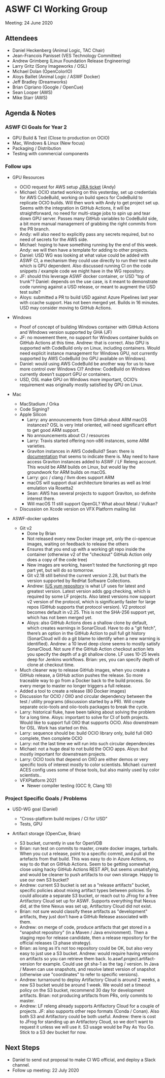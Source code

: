 # **ASWF CI Working Group**

Meeting:   24 June 2020

## Attendees

* Daniel Heckenberg (Animal Logic, TAC Chair)
* Jean-Francois Panisset (VES Technology Committee)
* Andrew Grimberg (Linux Foundation Release Engineering)
* Larry Gritz (Sony Imageworks / OSL)
* Michael Dolan (OpenColorIO)
* Aloys Baillet (Animal Logic / ASWF Docker)
* Jeff Bradley (Dreamworks)
* Brian Cipriano (Google / OpenCue)
* Sean Looper (AWS)
* Mike Starr (AWS)

## Agenda & Notes

### ASWF CI Goals for Year 2

* GPU Build & Test  (Close to production on OCIO)
* Mac, Windows & Linux (New focus)
* Packaging / Distribution 
* Testing with commercial components

### Follow ups

* GPU Resources
    * OCIO request for AWS setup [JIRA ticket](https://jira.linuxfoundation.org/servicedesk/customer/portal/2/IT-19573) (Andy)
    * Michael: OCIO started working on this yesterday, set up credentials for AWS CodeBuild, working on build specs for CodeBuild to replicate OCIO builds. Will then work with Andy to get project set up. Seems with the integration in GitHub Actions, it will be straightforward, no need for multi-stage jobs to spin up and tear down GPU server. Passes many GitHub variables to CodeBuild side, a bit more manual management of grabbing the right commits from the PR branch.
    * Andy: will also need to explicitly pass any secrets required, but no need of secrets for the AWS side.
    * Michael: hoping to have something running by the end of this week. Andy: we will then have a template for adding to other projects.
    * Daniel: USD WG was looking at what value could be added with ASWF CI, a mechanism they could use directly to run their test suite which is GPU dependent. Also discussed running CI on the code snippets / example code we might have in the WG repository.
    * JF: should this leverage ASWF docker container, or USD "top of trunk"? Daniel: depends on the use case, is it meant to demonstrate code running against a USD release, or meant to augment the USD test suite?
    * Aloys: submitted a PR to build USD against Azure Pipelines last year with ccache support. Has not been merged yet. Builds in 16 minutes. USD may consider moving to GitHub Actions.

* Windows
    * Proof of concept of building Windows container with GitHub Actions and WIndows version supported by GHA (JF)
    * JF: no movement there, no support for Windows container builds on GitHub Actions at this time. Andrew: that is correct. Also GPU is supported with CodeBuild only on Linux, including containers. Would need explicit instance management for Windows GPU, not currently supported by AWS CodeBuild (no GPU available on Windows).
    * Daniel: would using AWS CodeBuild be another way for us to have more control over Windows CI? Andrew: CodeBuild on Windows currently doesn’t support GPU or containers.
    * USD, OSL make GPU on Windows more important, OCIO’s requirement was originally mostly satisfied by GPU on Linux.

* Mac
    * MacStadium / Orka
    * Code Signing?
    * Apple Silicon
        * Larry: any announcements from GitHub about ARM macOS instances? OSL is very Intel oriented, will need significant effort to get good ARM support.
        * No announcements about CI / resources
        * Larry: Travis started offering non-x86 instances, some ARM varieties.
        * Graviton instances in AWS CodeBuild? Sean: there is [documentation](https://aws.amazon.com/about-aws/whats-new/2019/11/aws-codebuild-adds-support-for-arm--gpu--and-x-large-compute-typ/) that seems to indicate there is. May need to have access Graviton instances added to ASWF / LF Releng account. This would be ARM builds on Linux, but would lay the groundwork for ARM builds on macOS.
        * Larry: gcc / clang / llvm does support ARM
        * macOS will support dual architecture binaries as well as Intel emulation via Rosetta2
        * Sean: AWS has several projects to support Graviton, so definite interest there.
        * Will macOS 11 still support OpenGL? What about Metal / Vulkan?
    * Discussion on Xcode version on VFX Platform mailing list

* ASWF-docker updates
    * Git v2
        * Done by Brian
        * Not released every new Docker image yet, only the ci-opencue images, waiting on feedback to release the others
        * Ensures that you end up with a working git repo inside the container (otherwise v2 of the "checkout" GitHub Action only does a copy of the code tree)
        * New images are working, haven’t tested the functioning git repo part yet, but will do so tomorrow.
        * Git v2.18 still behind the current version 2.28, but that’s the version supported by RedHat Software Collections.
        * Andrew: [IUS yum repository](https://ius.io/) is what LF uses for latest and greatest version. Latest version adds gpg checking, which is required by some LF projects. Also latest versions now support v2 version of the protocol, which is significantly faster for large repos (GitHub supports that protocol version). V2 protocol becomes default in v2.25. This is not the SHA-256 support yet, which has not been merged yet.
        * Aloys: also GitHub Actions does a shallow clone by default, which creates warnings in SonarCloud. Have to do a "git fetch", there’s an option in the GitHub Action to pull full git history (SonarCloud will do a git blame to identify when a new warning is identified). Andrew: a 10 level deep clone seems to mostly satisfy SonarCloud. Not sure if the GitHub Action checkout action lets you specify the depth of a git shallow clone. LF uses 10-25 levels deep for Jenkins workflows. Brian: yes, you can specify depth of clone at checkout time.
    * Much cleaner way to release GitHub images, when you create a GitHub release, a GitHub action pushes the release. So more traceable way to go from a Docker back to the build process. So every merge to master no longer triggers a full release.
    * Added a tool to create a release (80 Docker images)
    * Discussion for OCIO / OIIO and circular dependency between the test / utility programs (discussion started by a PR). Will create separate ocio-tools and oiio-tools packages to break the cycle.
    * Larry: historical fluke, have been talking about solving the problem for a long time. Aloys: important to solve for CI of both projects. Would like to support full OIIO that supports OCIO. Also downstream for OSL. Work has started on this.
    * Larry: sequence should be: build OCIO library only, build full OIIO complete, then complete OCIO
    * Larry: not the last time we will run into such circular dependencies
    * Michael: not a huge deal to not build the OCIO apps. Aloys: but mostly important for downstream projects.
    * Larry: OCIO tools that depend on OIIO are either demos or very specific tools of interest mostly to color scientists. Michael: current ACES config uses some of those tools, but also mainly used by color scientists..
    * VFXPlatform 2021
        * Newer compiler testing (GCC 9, Clang 10)

### Project Specific Goals / Problems

* USD-WG goal (Daniel)
    * "Cross-platform build recipes / CI for USD"
    * Tests, GPU

* Artifact storage (OpenCue, Brian)
    * S3 bucket, currently in use for OpenVDB
    * Brian: run test on commits to master, create docker images, tarballs. When you cut a release, point to a specific commit, and pull all the artefacts from that build. This was easy to do in Azure Actions, no way to do that on GitHub Actions. Seem to be getting somewhat close using hacky GitHub Actions REST API, but seems unsatisfying, and would be cleaner to push artifacts to our own storage. Happy to use our own S3 bucket?
    * Andrew: current S3 bucket is set as a "release artifacts" bucket, specific policies about mixing artifact types between policies. So could allocate a separate S3 bucket, or reach out to JFrog for a free Artifactory Cloud set up for ASWF. Supports everything that Nexus did, at the time Nexus was set up, Artifactory Cloud did not exist.
    * Brian: not sure would classify these artifacts as "development" artifacts, they just don’t have a GitHub Release associated with them.
    * Andrew: on merge of code, produce artifacts that get stored in a "snapshot repository" (in a Maven / Java environment). Then a staging repo for release candidate, then a release repository for the official releases (3 phase strategy).
    * Brian: as long as it’s not too repository could be OK, but also very easy to just use a S3 bucket. Andrew: would require having versions on artifacts so you can retrieve them back. Io.aswf.project.artifact-version for example. Could use git sha-1 as the tag / version. In Java / Maven can use snapshots, and resolve latest version of snapshot (otherwise use "coordinates" to refer to specific versions).
    * Andrew: turnaround to deploy Artifactory Cloud is around 2 weeks, a new S3 bucket would be around 1 week. We would set a timeout policy on the S3 bucket, recommend 30 day for development artifacts. Brian: not producing artifacts from PRs, only commits to master. 
    * Andrew: LF releng already supports Artifactory Cloud for a couple of projects. JF: also supports other repo formats (Conda / Conan). Also both S3 and Artifactory could be both useful. Andrew: there is cost to JFrog for standing up an Artifactory Cloud, so we don’t want to request it unless we will use it. S3 usage would be Pay As You Go. Stick to a S3 dev bucket for now.

## Next Steps

* Daniel to send out proposal to make CI WG official, and deploy a Slack channel.
* Follow up meeting: 22 July 2020

